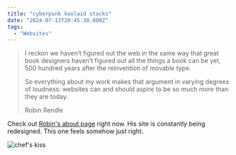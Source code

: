 ```yaml
---
title: "cyberpunk koolaid stacks"
date: "2024-07-13T20:45:30.000Z"
tags: 
  - "Websites"
---
```


> I reckon we haven’t figured out the web in the same way that great book designers haven’t figured out all the things a book can be yet, 500 hundred years after the reinvention of movable type.
> 
> So everything about my work makes that argument in varying degrees of loudness: websites can and should aspire to be so much more than they are today.
> 
> Robin Rendle

Check out [Robin's about page](https://robinrendle.com/about/) right now. His site is constantly being redesigned. This one feels somehow just right.

![chef's kiss](/img/note-images/chef-kiss.png)
